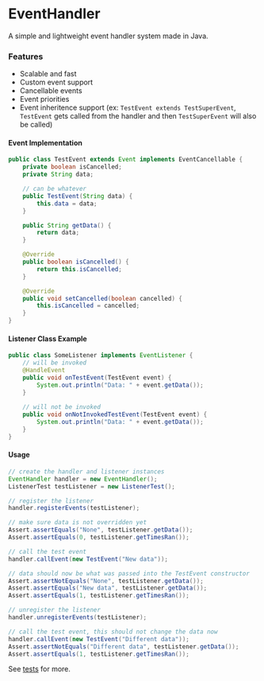 # EventHandler
A simple and lightweight event handler system made in Java.

### Features
- Scalable and fast
- Custom event support
- Cancellable events
- Event priorities
- Event inheritence support (ex: `TestEvent extends TestSuperEvent`, `TestEvent` gets called from the handler and then `TestSuperEvent` will also be called)

#### Event Implementation
```java
public class TestEvent extends Event implements EventCancellable {
    private boolean isCancelled;
    private String data;

    // can be whatever
    public TestEvent(String data) {
        this.data = data;
    }

    public String getData() {
        return data;
    }

    @Override
    public boolean isCancelled() {
        return this.isCancelled;
    }

    @Override
    public void setCancelled(boolean cancelled) {
        this.isCancelled = cancelled;
    }
}
```

#### Listener Class Example
```java
public class SomeListener implements EventListener {
    // will be invoked
    @HandleEvent
    public void onTestEvent(TestEvent event) {
        System.out.println("Data: " + event.getData());
    }
    
    // will not be invoked
    public void onNotInvokedTestEvent(TestEvent event) {
        System.out.println("Data: " + event.getData());
    }
}
```

#### Usage
```java
// create the handler and listener instances
EventHandler handler = new EventHandler();
ListenerTest testListener = new ListenerTest();

// register the listener
handler.registerEvents(testListener);

// make sure data is not overridden yet
Assert.assertEquals("None", testListener.getData());
Assert.assertEquals(0, testListener.getTimesRan());

// call the test event
handler.callEvent(new TestEvent("New data"));

// data should now be what was passed into the TestEvent constructor
Assert.assertNotEquals("None", testListener.getData());
Assert.assertEquals("New data", testListener.getData());
Assert.assertEquals(1, testListener.getTimesRan());

// unregister the listener
handler.unregisterEvents(testListener);

// call the test event, this should not change the data now
handler.callEvent(new TestEvent("Different data"));
Assert.assertNotEquals("Different data", testListener.getData());
Assert.assertEquals(1, testListener.getTimesRan());
```

See [tests](src/test/java/me/quantiom/eventhandler/EventHandlerTests.java) for more.
